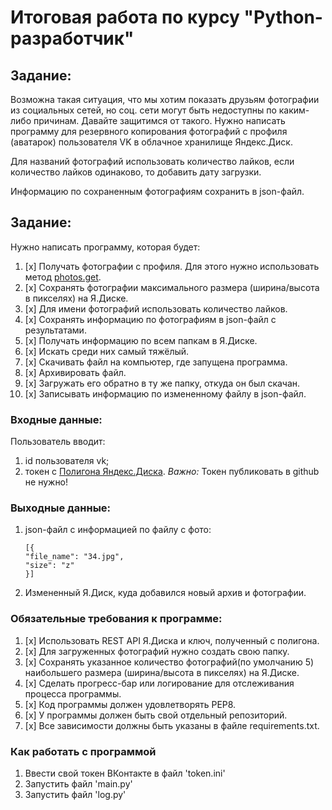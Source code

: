 # Итоговая работа по курсу "Python-разработчик"

## Задание:

Возможна такая ситуация, что мы хотим показать друзьям фотографии из социальных сетей, но соц. сети могут быть недоступны по каким-либо причинам. Давайте защитимся от такого. Нужно написать программу для резервного копирования фотографий с профиля (аватарок) пользователя VK в облачное хранилище Яндекс.Диск.

Для названий фотографий использовать количество лайков, если количество лайков одинаково, то добавить дату загрузки. 

Информацию по сохраненным фотографиям сохранить в json-файл. 

## Задание:
Нужно написать программу, которая будет:

1. [x] Получать фотографии с профиля. Для этого нужно использовать метод [photos.get](https://vk.com/dev/photos.get).
2. [x] Сохранять фотографии максимального размера (ширина/высота в пикселях) на Я.Диске.
3. [x] Для имени фотографий использовать количество лайков.
4. [x] Сохранять информацию по фотографиям в json-файл с результатами.
5. [x] Получать информацию по всем папкам в Я.Диске.
6. [x] Искать среди них самый тяжёлый.
7. [x] Скачивать файл на компьютер, где запущена программа.
8. [x] Архивировать файл.
9. [x] Загружать его обратно в ту же папку, откуда он был скачан.
10. [x] Записывать информацию по измененному файлу в json-файл.

### Входные данные:
Пользователь вводит:
1. id пользователя vk;
2. токен с [Полигона Яндекс.Диска](https://yandex.ru/dev/disk/poligon/).
*Важно:* Токен публиковать в github не нужно!

### Выходные данные:
1. json-файл с информацией по файлу с фото:
    ```
    [{
    "file_name": "34.jpg",
    "size": "z"
    }]
    ```

2. Измененный Я.Диск, куда добавился новый архив и фотографии.​​

### Обязательные требования к программе:
1. [x] Использовать REST API Я.Диска и ключ, полученный с полигона.
2. [x] Для загруженных фотографий нужно создать свою папку.
3. [x] Сохранять указанное количество фотографий(по умолчанию 5) наибольшего размера (ширина/высота в пикселях) на Я.Диске.
4. [x] Сделать прогресс-бар или логирование для отслеживания процесса программы.
5. [x] Код программы должен удовлетворять PEP8.
6. [x] У программы должен быть свой отдельный репозиторий.
7. [x] Все зависимости должны быть указаны в файле requiremеnts.txt.​

### Как работать с программой
1. Ввести свой токен ВКонтакте в файл 'token.ini'
2. Запустить файл 'main.py'
3. Запустить файл 'log.py'
